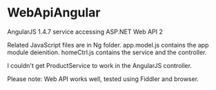 # WebApiAngular
AngularJS 1.4.7 service accessing ASP.NET Web API 2

Related JavaScript files are in Ng folder.
app.model.js contains the app module deienition.
homeCtrl.js contains the service and the controller.

I couldn't get ProductService to work in the AngularJS controller.

Please note: Web API works well, tested using Fiddler and browser.
